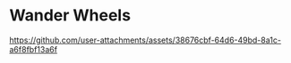 <div>
  <h1>Wander Wheels</h1>
</div>

https://github.com/user-attachments/assets/38676cbf-64d6-49bd-8a1c-a6f8fbf13a6f
